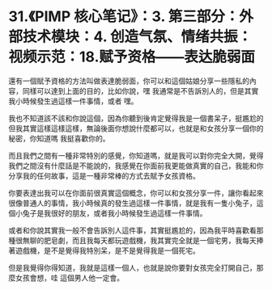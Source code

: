 # 31.《PIMP 核心笔记》：3. 第三部分：外部技术模块：4. 创造气氛、情绪共振：视频示范：18.赋予资格——表达脆弱面

還有一個賦予資格的方法叫做表達脆弱面，你可以和這個姑娘分享一些隱私的內容，同樣可以達到上面的目的，比如你說，嘿 我通常是不告訴別人的，但是其實我小時候發生過這樣一件事情，或者 嘿。

我也不知道該不該和你說這個，因為你聽到後肯定覺得我是一個書呆子，挺尷尬的 但我其實這樣這樣這樣，無論後面你想說什麼都可以，也就是和女孩分享一個你的秘密，你知道嗎 我挺喜歡你的。

而且我們之間有一種非常特別的感覺，你知道嗎，就是我可以對你完全大開，覺得我們之間沒有什麼話是不能說的，我感覺在你面前我更能做真實的自己，我能和你分享我的任何故事，這是一種非常棒的方式去賦予女孩資格。

你要表達出我可以在你面前很真實這個概念，你可以和女孩分享一件，讓你看起來很像普通人的事情，我小時候真的發生過這樣一件事情，就是我有一隻小兔子，這個小兔子是我很好的朋友，或者我小時候發生過這樣一件事情。

或者和你說其實我一般不會告訴別人這件事，其實挺尷尬的，因為我平時喜歡看那種很無聊的肥皂劇，而且我每天都玩遊戲機，我其實完全就是一個宅男，我每天捧著遊戲機，是不是覺得我特別呆，是不是覺得我是一個死宅。

但是我覺得你得知道，我就是這樣一個人，也就是說你要對女孩完全打開自己，那麼女孩會想，哇 這個男人他一定會。